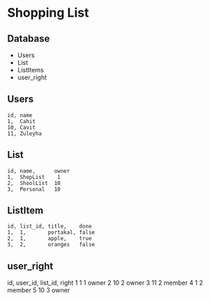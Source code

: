 Shopping List
=============


Database
--------

- Users
- List
- ListItems
- user_right


Users
-----
    id, name
    1,  Cahit
    10, Cavit
    11, Zuleyha


List
----
    id, name,      owner
    1,  ShopList    1
    2,  ShoolList  10
    3,  Personal   10

ListItem
--------

    id, list_id, title,    done
    1,  1,       portakal, false
    2,  1,       apple,    true
    3,  2,       oranges   false


user_right
----------
id, user_id, list_id, right
1    1        1        owner
2    10       2        owner
3    11       2        member
4    1        2        member
5    10       3        owner

